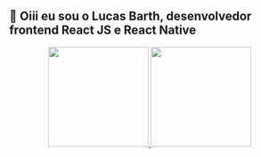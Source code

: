 ## 👋 Oiii eu sou o Lucas Barth, desenvolvedor frontend React JS e React Native

<div align="center">
  <a href="https://github.com/LucasHenriqueBarth/">
  <img height="180em" src="https://github-readme-stats.vercel.app/api?username=LucasHenriqueBarth&show_icons=true&theme=dark&include_all_commits=true&count_private=true"/>
  <img height="180em" src="https://github-readme-stats.vercel.app/api/top-langs/?username=LucasHenriqueBarth&layout=compact&langs_count=7&theme=dark"/>
</div>

<!--
**LucasHenriqueBarth/LucasHenriqueBarth** is a ✨ _special_ ✨ repository because its `README.md` (this file) appears on your GitHub profile.

Here are some ideas to get you started:

- 🔭 I’m currently working on ...
- 🌱 I’m currently learning ...
- 👯 I’m looking to collaborate on ...
- 🤔 I’m looking for help with ...
- 💬 Ask me about ...
- 📫 How to reach me: ...
- 😄 Pronouns: ...
- ⚡ Fun fact: ...
-->
